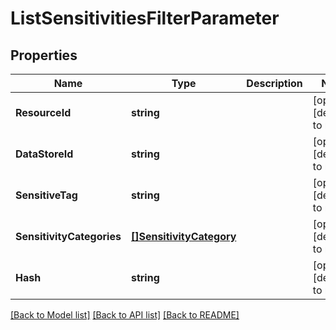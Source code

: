 # ListSensitivitiesFilterParameter

## Properties
Name | Type | Description | Notes
------------ | ------------- | ------------- | -------------
**ResourceId** | **string** |  | [optional] [default to null]
**DataStoreId** | **string** |  | [optional] [default to null]
**SensitiveTag** | **string** |  | [optional] [default to null]
**SensitivityCategories** | [**[]SensitivityCategory**](SensitivityCategory.md) |  | [optional] [default to null]
**Hash** | **string** |  | [optional] [default to null]

[[Back to Model list]](../README.md#documentation-for-models) [[Back to API list]](../README.md#documentation-for-api-endpoints) [[Back to README]](../README.md)

